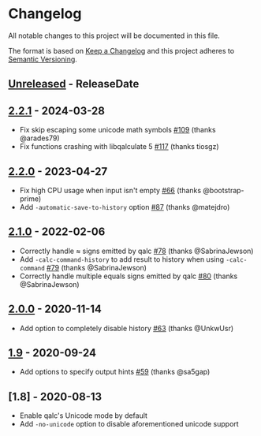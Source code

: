 # Changelog

All notable changes to this project will be documented in this file.

The format is based on [Keep a Changelog](http://keepachangelog.com/)
and this project adheres to [Semantic Versioning](http://semver.org/).

## [Unreleased] - ReleaseDate

## [2.2.1] - 2024-03-28
- Fix skip escaping some unicode math symbols [#109](https://github.com/svenstaro/rofi-calc/pull/109) (thanks @arades79)
- Fix functions crashing with libqalculate 5 [#117](https://github.com/svenstaro/rofi-calc/issues/117) (thanks tiosgz)

## [2.2.0] - 2023-04-27
- Fix high CPU usage when input isn't empty [#66](https://github.com/svenstaro/rofi-calc/pull/66) (thanks @bootstrap-prime)
- Add `-automatic-save-to-history` option [#87](https://github.com/svenstaro/rofi-calc/pull/87) (thanks @matejdro)

## [2.1.0] - 2022-02-06
- Correctly handle ≈ signs emitted by qalc [#78](https://github.com/svenstaro/rofi-calc/pull/78) (thanks @SabrinaJewson)
- Add `-calc-command-history` to add result to history when using `-calc-command` [#79](https://github.com/svenstaro/rofi-calc/pull/79) (thanks @SabrinaJewson)
- Correctly handle multiple equals signs emitted by qalc [#80](https://github.com/svenstaro/rofi-calc/pull/78) (thanks @SabrinaJewson)

## [2.0.0] - 2020-11-14
- Add option to completely disable history [#63](https://github.com/svenstaro/rofi-calc/pull/63) (thanks @UnkwUsr)

## [1.9] - 2020-09-24
- Add options to specify output hints [#59](https://github.com/svenstaro/rofi-calc/pull/59) (thanks @sa5gap)

## [1.8] - 2020-08-13
- Enable qalc's Unicode mode by default
- Add `-no-unicode` option to disable aforementioned unicode support

<!-- next-url -->
[Unreleased]: https://github.com/svenstaro/rofi-calc/compare/v2.2.1...HEAD
[2.2.1]: https://github.com/svenstaro/rofi-calc/compare/v2.2.0...v2.2.1
[2.2.0]: https://github.com/svenstaro/rofi-calc/compare/v2.1.0...v2.2.0
[2.1.0]: https://github.com/svenstaro/rofi-calc/compare/v2.0.0...v2.1.0
[2.0.0]: https://github.com/svenstaro/rofi-calc/compare/v1.9...v2.0.0
[1.9]: https://github.com/svenstaro/rofi-calc/compare/v1.8...v1.9
